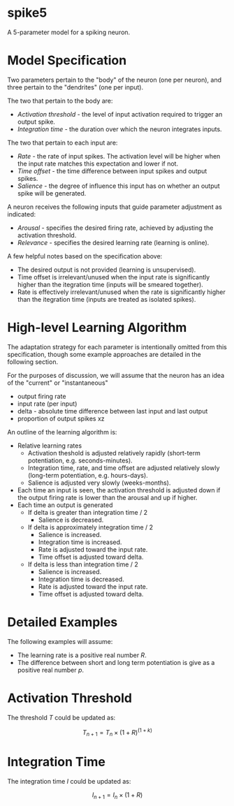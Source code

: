 # spike5

A 5-parameter model for a spiking neuron.

# Model Specification

Two parameters pertain to the "body" of the neuron (one per neuron), and three pertain to the "dendrites" (one per input).

The two that pertain to the body are:

* _Activation threshold_ - the level of input activation required to trigger an output spike.
* _Integration time_ - the duration over which the neuron integrates inputs.

The two that pertain to each input are:

* _Rate_ - the rate of input spikes. The activation level will be higher when the input rate matches this expectation and lower if not.
* _Time offset_ - the time difference between input spikes and output spikes.
* _Salience_ - the degree of influence this input has on whether an output spike will be generated.

A neuron receives the following inputs that guide parameter adjustment as indicated:

* _Arousal_ - specifies the desired firing rate, achieved by adjusting the activation threshold.
* _Relevance_ - specifies the desired learning rate (learning is online).

A few helpful notes based on the specification above:

* The desired output is not provided (learning is unsupervised).
* Time offset is irrelevant/unused when the input rate is significantly higher than the itegration time (inputs will be smeared together).
* Rate is effectively irrelevant/unused when the rate is significantly higher than the itegration time (inputs are treated as isolated spikes).

# High-level Learning Algorithm

The adaptation strategy for each parameter is intentionally omitted from this specification, though some example approaches are detailed in the following section.

For the purposes of discussion, we will assume that the neuron has an idea of the "current" or "instantaneous"

* output firing rate
* input rate (per input)
* delta - absolute time difference between last input and last output
* proportion of output spikes xz

An outline of the learning algorithm is:

* Relative learning rates
    * Activation theshold is adjusted relatively rapidly (short-term potentiation, e.g. seconds-minutes).
    * Integration time, rate, and time offset are adjusted relatively slowly (long-term potentiation, e.g. hours-days).
    * Salience is adjusted very slowly (weeks-months).
* Each time an input is seen, the activation threshold is adjusted down if the output firing rate is lower than the arousal and up if higher.
* Each time an output is generated
    * If delta is greater than integration time / 2
        * Salience is decreased.
    * If delta is approximately integration time / 2
        * Salience is increased.
        * Integration time is increased.
        * Rate is adjusted toward the input rate.
        * Time offset is adjusted toward delta.
    * If delta is less than integration time / 2
        * Salience is increased.
        * Integration time is decreased.
        * Rate is adjusted toward the input rate.
        * Time offset is adjusted toward delta.

# Detailed Examples

The following examples will assume:

* The learning rate is a positive real number $R$.
* The difference between short and long term potentiation is give as a positive real number $p$.

# Activation Threshold

The threshold $T$ could be updated as:

```math
T_{n+1} = T_n \times (1 + R) ^ {(1 + k)}
```

# Integration Time

The integration time $I$ could be updated as:

```math
I_{n+1} = I_n \times (1 + R)
```
